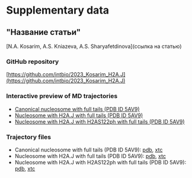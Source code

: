 # Supplementary data
## "Название статьи"
[N.A. Kosarim, A.S. Kniazeva, A.S. Sharyafetdinova](ссылка на статью)

### GitHub repository
[https://github.com/intbio/2023_Kosarim_H2A.J](https://github.com/intbio/2023_Kosarim_H2A.J)

### Interactive preview of MD trajectories
- [Canonical nucleosome with full tails (PDB ID 5AV9)](nucl_canon_trj_preview)
- [Nucleosome with H2A.J with full  tails (PDB ID 5AV9)](nucl_H2AJ_trj_preview)
- [Nucleosome with H2A.J with H2AS122ph with full  tails (PDB ID 5AV9)](nucl_H2AJ_PSER_trj_preview)



### Trajectory files
- Canonical nucleosome with full tails (PDB ID 5AV9): [pdb](trj/canon_nucl_for_web.pdb), [xtc](trj/canon_nucl_for_web.xtc)
- Nucleosome with H2A.J with full  tails (PDB ID 5AV9): [pdb](trj/nucl_H2AJ_for_web.pdb), [xtc](trj/nucl_H2AJ_for_web.xtc)
- Nucleosome with H2A.J with H2AS122ph with full  tails (PDB ID 5AV9): [pdb](trj/nucl_H2AJ_PSER_for_web.pdb), [xtc](trj/nucl_H2AJ_PSER_for_web.xtc)

